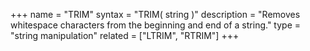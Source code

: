+++
name = "TRIM"
syntax = "TRIM( string <STRING> )"
description = "Removes whitespace characters from the beginning and end of a string."
type = "string manipulation"
related = ["LTRIM", "RTRIM"]
+++

